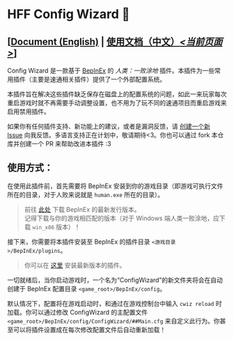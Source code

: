 # HFF Config Wizard 🥝

[[Document (English)](..\DOCS\README.en.md) |
[使用文档（中文）*\<当前页面>*](..\DOCS\README.zh.md)]
------------------------------------------------------------


Config Wizard 是一款基于 [BepInEx](https://github.com/BepInEx/BepInEx) 的 *人类：一败涂地* 插件。本插件为一些常用插件（主要是速通相关插件）提供了一个外部配置系统。

本插件旨在解决这些插件缺乏保存在磁盘上的配置系统的问题，如此一来玩家每次重启游戏时就不再需要手动调整设置，也不用为了玩不同的速通项目而重启游戏来启用禁用插件。

如果你有任何插件支持、新功能上的建议，或者是漏洞反馈，请 [创建一个新 Issue](https://github.com/Kirisoup/HFF-ConfigWizard/issues/new) 向我反馈。多语言支持正在计划中，敬请期待<3。你也可以通过 fork 本仓库并创建一个 PR 来帮助改进本插件 :3

## 使用方式：

在使用此插件前，首先需要将 BepInEx 安装到你的游戏目录（即游戏可执行文件所在的目录，对于人败来说就是 `human.exe` 所在的目录）。

> 前往 [此处](https://github.com/BepInEx/BepInEx/releases/latest) 下载 BepInEx 的最新发行版本。  
> 记得下载与你的游戏相匹配的版本（对于 Windows 端人类一败涂地，应下载 `win_x86` 版本）！

接下来，你需要将本插件安装至 BepInEx 的插件目录 `<游戏目录>/BepInEx/plugins`。

> 你可以在 [这里](https://github.com/Kirisoup/HFF-ConfigWizard/releases/latest) 安装最新版本的插件。

一切就绪后，当你启动游戏时，一个名为“ConfigWizard”的新文件夹将会在自动创建于 BepInEx 配置目录 `<game_root>/BepInEx/config`。

默认情况下，配置将在游戏启动时，和通过在游戏控制台中输入 `cwiz reload` 时加载。你可以通过修改 ConfigWizard 的主配置文件 `<game_root>/BepInEx/config/ConfigWizard/##Main.cfg` 来自定义此行为。你甚至可以将插件设置成在每次修改配置文件后自动重新加载！